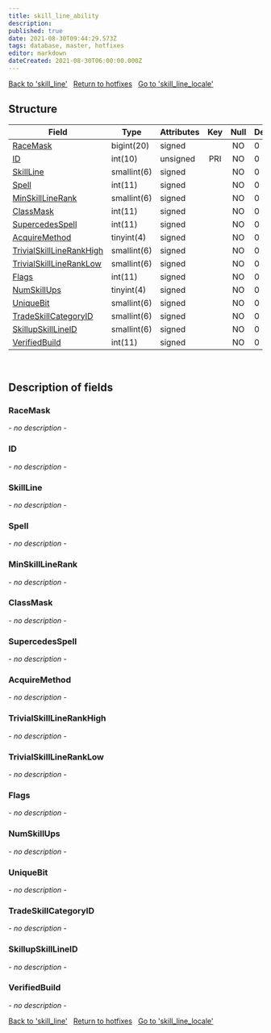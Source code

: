 ```yaml
---
title: skill_line_ability
description: 
published: true
date: 2021-08-30T09:44:29.573Z
tags: database, master, hotfixes
editor: markdown
dateCreated: 2021-08-30T06:00:00.000Z
---
```


<a href="https://dev.trinitycore.info/en/database/master/hotfixes/skill_line" class="mt-5 v-btn v-btn--depressed v-btn--flat v-btn--outlined theme--light v-size--default darkblue--text text--lighten-3"><span class="v-btn__content"><i aria-hidden="true" class="v-icon notranslate v-icon--left mdi mdi-arrow-left theme--light"></i><span>Back to 'skill_line'</span></span></a>&nbsp;&nbsp;&nbsp;<a href="https://dev.trinitycore.info/en/database/master/hotfixes/home" class="mt-5 v-btn v-btn--depressed v-btn--flat v-btn--outlined theme--light v-size--default darkblue--text text--lighten-3"><span class="v-btn__content"><i aria-hidden="true" class="v-icon notranslate v-icon--left mdi mdi-home-outline theme--light"></i><span>Return to hotfixes</span></span></a>&nbsp;&nbsp;&nbsp;<a href="https://dev.trinitycore.info/en/database/master/hotfixes/skill_line_locale" class="mt-5 v-btn v-btn--depressed v-btn--flat v-btn--outlined theme--light v-size--default darkblue--text text--lighten-3"><span class="v-btn__content"><span>Go to 'skill_line_locale'</span><i aria-hidden="true" class="v-icon notranslate v-icon--right mdi mdi-arrow-right theme--light"></i></span></a>

## Structure

| Field | Type | Attributes | Key | Null | Default | Extra | Comment |
| --- | --- | --- | :---: | :---: | --- | --- | --- |
| [RaceMask](#RaceMask) | bigint(20) | signed |  | NO | 0 |  |  |
| [ID](#ID) | int(10) | unsigned | PRI | NO | 0 |  |  |
| [SkillLine](#SkillLine) | smallint(6) | signed |  | NO | 0 |  |  |
| [Spell](#Spell) | int(11) | signed |  | NO | 0 |  |  |
| [MinSkillLineRank](#MinSkillLineRank) | smallint(6) | signed |  | NO | 0 |  |  |
| [ClassMask](#ClassMask) | int(11) | signed |  | NO | 0 |  |  |
| [SupercedesSpell](#SupercedesSpell) | int(11) | signed |  | NO | 0 |  |  |
| [AcquireMethod](#AcquireMethod) | tinyint(4) | signed |  | NO | 0 |  |  |
| [TrivialSkillLineRankHigh](#TrivialSkillLineRankHigh) | smallint(6) | signed |  | NO | 0 |  |  |
| [TrivialSkillLineRankLow](#TrivialSkillLineRankLow) | smallint(6) | signed |  | NO | 0 |  |  |
| [Flags](#Flags) | int(11) | signed |  | NO | 0 |  |  |
| [NumSkillUps](#NumSkillUps) | tinyint(4) | signed |  | NO | 0 |  |  |
| [UniqueBit](#UniqueBit) | smallint(6) | signed |  | NO | 0 |  |  |
| [TradeSkillCategoryID](#TradeSkillCategoryID) | smallint(6) | signed |  | NO | 0 |  |  |
| [SkillupSkillLineID](#SkillupSkillLineID) | smallint(6) | signed |  | NO | 0 |  |  |
| [VerifiedBuild](#VerifiedBuild) | int(11) | signed |  | NO | 0 |  |  |
&nbsp;
## Description of fields

### RaceMask
*- no description -*
&nbsp;

### ID
*- no description -*
&nbsp;

### SkillLine
*- no description -*
&nbsp;

### Spell
*- no description -*
&nbsp;

### MinSkillLineRank
*- no description -*
&nbsp;

### ClassMask
*- no description -*
&nbsp;

### SupercedesSpell
*- no description -*
&nbsp;

### AcquireMethod
*- no description -*
&nbsp;

### TrivialSkillLineRankHigh
*- no description -*
&nbsp;

### TrivialSkillLineRankLow
*- no description -*
&nbsp;

### Flags
*- no description -*
&nbsp;

### NumSkillUps
*- no description -*
&nbsp;

### UniqueBit
*- no description -*
&nbsp;

### TradeSkillCategoryID
*- no description -*
&nbsp;

### SkillupSkillLineID
*- no description -*
&nbsp;

### VerifiedBuild
*- no description -*
&nbsp;

<a href="https://dev.trinitycore.info/en/database/master/hotfixes/skill_line" class="mt-5 v-btn v-btn--depressed v-btn--flat v-btn--outlined theme--light v-size--default darkblue--text text--lighten-3"><span class="v-btn__content"><i aria-hidden="true" class="v-icon notranslate v-icon--left mdi mdi-arrow-left theme--light"></i><span>Back to 'skill_line'</span></span></a>&nbsp;&nbsp;&nbsp;<a href="https://dev.trinitycore.info/en/database/master/hotfixes/home" class="mt-5 v-btn v-btn--depressed v-btn--flat v-btn--outlined theme--light v-size--default darkblue--text text--lighten-3"><span class="v-btn__content"><i aria-hidden="true" class="v-icon notranslate v-icon--left mdi mdi-home-outline theme--light"></i><span>Return to hotfixes</span></span></a>&nbsp;&nbsp;&nbsp;<a href="https://dev.trinitycore.info/en/database/master/hotfixes/skill_line_locale" class="mt-5 v-btn v-btn--depressed v-btn--flat v-btn--outlined theme--light v-size--default darkblue--text text--lighten-3"><span class="v-btn__content"><span>Go to 'skill_line_locale'</span><i aria-hidden="true" class="v-icon notranslate v-icon--right mdi mdi-arrow-right theme--light"></i></span></a>

